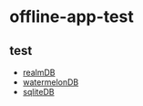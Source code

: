 # offline-app-test

## test

- [realmDB](https://realm.io/blog/introducing-realm-react-native/)
- [watermelonDB](https://github.com/Nozbe/WatermelonDB)
- [sqliteDB](https://github.com/andpor/react-native-sqlite-storage)
